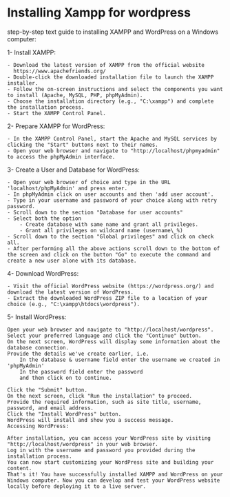 # Installing Xampp for wordpress

step-by-step text guide to installing XAMPP and WordPress on a Windows computer:

1- Install XAMPP:

    - Download the latest version of XAMPP from the official website
      https://www.apachefriends.org/
    - Double-click the downloaded installation file to launch the XAMPP installer.
    - Follow the on-screen instructions and select the components you want to install (Apache, MySQL, PHP, phpMyAdmin).
    - Choose the installation directory (e.g., "C:\xampp") and complete the installation process.
    - Start the XAMPP Control Panel.

2- Prepare XAMPP for WordPress:

    - In the XAMPP Control Panel, start the Apache and MySQL services by clicking the "Start" buttons next to their names.
    - Open your web browser and navigate to "http://localhost/phpmyadmin" to access the phpMyAdmin interface.

3- Create a User and Database for WordPress:

    - Open your web browser of choice and type in the URL 'localhost/phpMyAdmin' and press enter.
    - In phpMyAdmin click on user accounts and then 'add user account'.
    - Type in your username and password of your choice along with retry password.
    - Scroll down to the section "Database for user accounts"
    - Select both the option 
        - Create database with same name and grant all privileges.
        - Grant all privileges on wildcard name (username\_%)
    - Scroll down to the section "Global privileges" and click on check all. 
    - After performing all the above actions scroll down to the bottom of the screen and click on the button "Go" to execute the command and create a new user alone with its database. 

4- Download WordPress:

    - Visit the official WordPress website (https://wordpress.org/) and download the latest version of WordPress.
    - Extract the downloaded WordPress ZIP file to a location of your choice (e.g., "C:\xampp\htdocs\wordpress").
    


5- Install WordPress:

    Open your web browser and navigate to "http://localhost/wordpress".
    Select your preferred language and click the "Continue" button.
    On the next screen, WordPress will display some information about the database connection.
    Provide the details we've create earlier, i.e. 
        In the database & username field enter the username we created in 'phpMyAdmin'
        In the password field enter the password
        and then click on to continue. 
    
    Click the "Submit" button.
    On the next screen, click "Run the installation" to proceed.
    Provide the required information, such as site title, username, password, and email address.
    Click the "Install WordPress" button.
    WordPress will install and show you a success message.
    Accessing WordPress:

    After installation, you can access your WordPress site by visiting "http://localhost/wordpress" in your web browser.
    Log in with the username and password you provided during the installation process.
    You can now start customizing your WordPress site and building your content.
    That's it! You have successfully installed XAMPP and WordPress on your Windows computer. Now you can develop and test your WordPress website locally before deploying it to a live server.